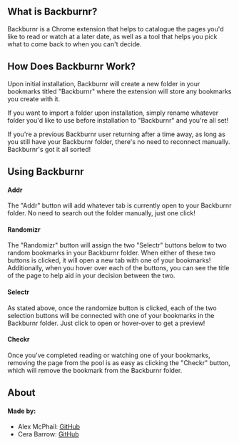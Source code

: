 ## What is Backburnr?

Backburnr is a Chrome extension that helps to catalogue the pages you'd like to read or watch at a later date, as well as a tool that helps you pick what to come back to when you can't decide.

## How Does Backburnr Work?

Upon initial installation, Backburnr will create a new folder in your bookmarks titled "Backburnr" where the extension will store any bookmarks you create with it.

If you want to import a folder upon installation, simply rename whatever folder you'd like to use before installation to "Backburnr" and you're all set!

If you're a previous Backburnr user returning after a time away, as long as you still have your Backburnr folder, there's no need to reconnect manually. Backburnr's got it all sorted!

## Using Backburnr

#### Addr

The "Addr" button will add whatever tab is currently open to your Backburnr folder. No need to search out the folder manually, just one click!

#### Randomizr

The "Randomizr" button will assign the two "Selectr" buttons below to two random bookmarks in your Backburnr folder. When either of these two buttons is clicked, it will open a new tab with one of your bookmarks! Additionally, when you hover over each of the buttons, you can see the title of the page to help aid in your decision between the two.

#### Selectr

As stated above, once the randomize button is clicked, each of the two selection buttons will be connected with one of your bookmarks in the Backburnr folder. Just click to open or hover-over to get a preview! 

#### Checkr

Once you've completed reading or watching one of your bookmarks, removing the page from the pool is as easy as clicking the "Checkr" button, which will remove the bookmark from the Backburnr folder.

## About

#### Made by:
- Alex McPhail: [GitHub](https://github.com/mcphail-alex)
- Cera Barrow: [GitHub](https://github.com/cerab)